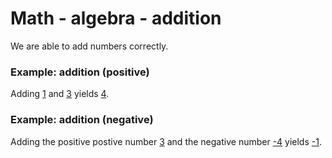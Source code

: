 # Math - algebra - addition

We are able to add numbers correctly.

### Example: addition (positive)

Adding [1](- "#n1") and [3](- "#n2") yields [4](- "?=add(#n1, #n2)").

### Example: addition (negative)

Adding the positive postive number [3](- "#n1") and the negative number [-4](- "#n2") yields [-1](- "?=add(#n1, #n2)").